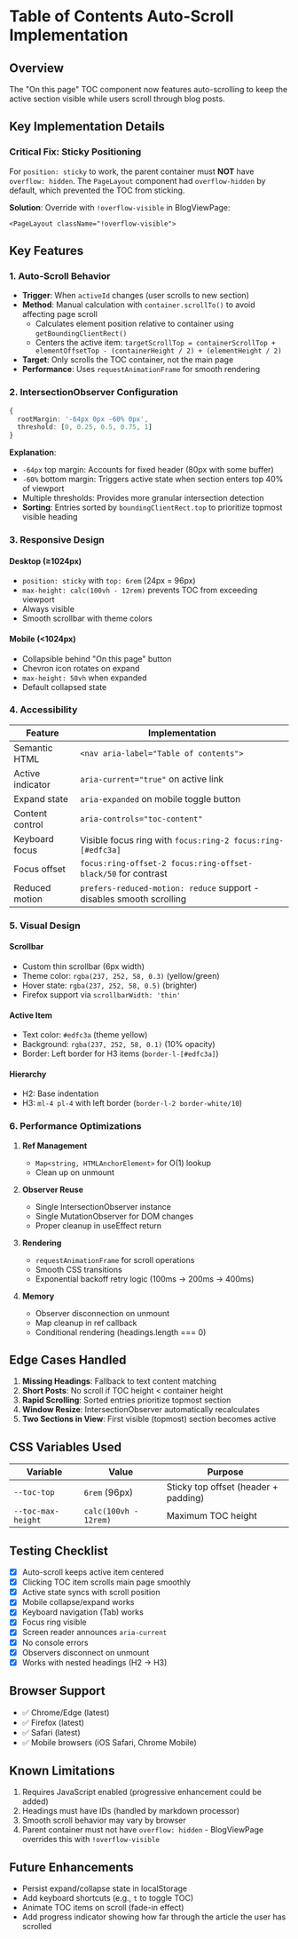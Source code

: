 # Table of Contents Auto-Scroll Implementation

## Overview
The "On this page" TOC component now features auto-scrolling to keep the active section visible while users scroll through blog posts.

## Key Implementation Details

### Critical Fix: Sticky Positioning
For `position: sticky` to work, the parent container must **NOT** have `overflow: hidden`. The `PageLayout` component had `overflow-hidden` by default, which prevented the TOC from sticking.

**Solution**: Override with `!overflow-visible` in BlogViewPage:
```tsx
<PageLayout className="!overflow-visible">
```

## Key Features

### 1. Auto-Scroll Behavior
- **Trigger**: When `activeId` changes (user scrolls to new section)
- **Method**: Manual calculation with `container.scrollTo()` to avoid affecting page scroll
  - Calculates element position relative to container using `getBoundingClientRect()`
  - Centers the active item: `targetScrollTop = containerScrollTop + elementOffsetTop - (containerHeight / 2) + (elementHeight / 2)`
- **Target**: Only scrolls the TOC container, not the main page
- **Performance**: Uses `requestAnimationFrame` for smooth rendering

### 2. IntersectionObserver Configuration
```typescript
{
  rootMargin: '-64px 0px -60% 0px',
  threshold: [0, 0.25, 0.5, 0.75, 1]
}
```

**Explanation**:
- `-64px` top margin: Accounts for fixed header (80px with some buffer)
- `-60%` bottom margin: Triggers active state when section enters top 40% of viewport
- Multiple thresholds: Provides more granular intersection detection
- **Sorting**: Entries sorted by `boundingClientRect.top` to prioritize topmost visible heading

### 3. Responsive Design

#### Desktop (≥1024px)
- `position: sticky` with `top: 6rem` (24px = 96px)
- `max-height: calc(100vh - 12rem)` prevents TOC from exceeding viewport
- Always visible
- Smooth scrollbar with theme colors

#### Mobile (<1024px)
- Collapsible behind "On this page" button
- Chevron icon rotates on expand
- `max-height: 50vh` when expanded
- Default collapsed state

### 4. Accessibility

| Feature | Implementation |
|---------|---------------|
| Semantic HTML | `<nav aria-label="Table of contents">` |
| Active indicator | `aria-current="true"` on active link |
| Expand state | `aria-expanded` on mobile toggle button |
| Content control | `aria-controls="toc-content"` |
| Keyboard focus | Visible focus ring with `focus:ring-2 focus:ring-[#edfc3a]` |
| Focus offset | `focus:ring-offset-2 focus:ring-offset-black/50` for contrast |
| Reduced motion | `prefers-reduced-motion: reduce` support - disables smooth scrolling |

### 5. Visual Design

#### Scrollbar
- Custom thin scrollbar (6px width)
- Theme color: `rgba(237, 252, 58, 0.3)` (yellow/green)
- Hover state: `rgba(237, 252, 58, 0.5)` (brighter)
- Firefox support via `scrollbarWidth: 'thin'`

#### Active Item
- Text color: `#edfc3a` (theme yellow)
- Background: `rgba(237, 252, 58, 0.1)` (10% opacity)
- Border: Left border for H3 items (`border-l-[#edfc3a]`)

#### Hierarchy
- H2: Base indentation
- H3: `ml-4 pl-4` with left border (`border-l-2 border-white/10`)

### 6. Performance Optimizations

1. **Ref Management**
   - `Map<string, HTMLAnchorElement>` for O(1) lookup
   - Clean up on unmount

2. **Observer Reuse**
   - Single IntersectionObserver instance
   - Single MutationObserver for DOM changes
   - Proper cleanup in useEffect return

3. **Rendering**
   - `requestAnimationFrame` for scroll operations
   - Smooth CSS transitions
   - Exponential backoff retry logic (100ms → 200ms → 400ms)

4. **Memory**
   - Observer disconnection on unmount
   - Map cleanup in ref callback
   - Conditional rendering (headings.length === 0)

## Edge Cases Handled

1. **Missing Headings**: Fallback to text content matching
2. **Short Posts**: No scroll if TOC height < container height
3. **Rapid Scrolling**: Sorted entries prioritize topmost section
4. **Window Resize**: IntersectionObserver automatically recalculates
5. **Two Sections in View**: First visible (topmost) section becomes active

## CSS Variables Used

| Variable | Value | Purpose |
|----------|-------|---------|
| `--toc-top` | `6rem` (96px) | Sticky top offset (header + padding) |
| `--toc-max-height` | `calc(100vh - 12rem)` | Maximum TOC height |

## Testing Checklist

- [x] Auto-scroll keeps active item centered
- [x] Clicking TOC item scrolls main page smoothly
- [x] Active state syncs with scroll position
- [x] Mobile collapse/expand works
- [x] Keyboard navigation (Tab) works
- [x] Focus ring visible
- [x] Screen reader announces `aria-current`
- [x] No console errors
- [x] Observers disconnect on unmount
- [x] Works with nested headings (H2 → H3)

## Browser Support

- ✅ Chrome/Edge (latest)
- ✅ Firefox (latest)
- ✅ Safari (latest)
- ✅ Mobile browsers (iOS Safari, Chrome Mobile)

## Known Limitations

1. Requires JavaScript enabled (progressive enhancement could be added)
2. Headings must have IDs (handled by markdown processor)
3. Smooth scroll behavior may vary by browser
4. Parent container must not have `overflow: hidden` - BlogViewPage overrides this with `!overflow-visible`

## Future Enhancements

- Persist expand/collapse state in localStorage
- Add keyboard shortcuts (e.g., `t` to toggle TOC)
- Animate TOC items on scroll (fade-in effect)
- Add progress indicator showing how far through the article the user has scrolled

